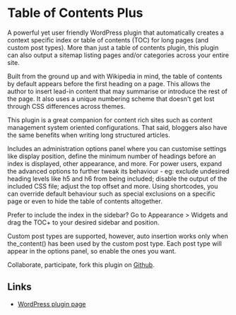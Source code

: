 # Table of Contents Plus

A powerful yet user friendly WordPress plugin that automatically creates a context specific index or table of contents (TOC) for long pages (and custom post types). More than just a table of contents plugin, this plugin can also output a sitemap listing pages and/or categories across your entire site.

Built from the ground up and with Wikipedia in mind, the table of contents by default appears before the first heading on a page. This allows the author to insert lead-in content that may summarise or introduce the rest of the page. It also uses a unique numbering scheme that doesn't get lost through CSS differences across themes.

This plugin is a great companion for content rich sites such as content management system oriented configurations. That said, bloggers also have the same benefits when writing long structured articles.

Includes an administration options panel where you can customise settings like display position, define the minimum number of headings before an index is displayed, other appearance, and more. For power users, expand the advanced options to further tweak its behaviour - eg: exclude undesired heading levels like h5 and h6 from being included; disable the output of the included CSS file; adjust the top offset and more. Using shortcodes, you can override default behaviour such as special exclusions on a specific page or even to hide the table of contents altogether.

Prefer to include the index in the sidebar? Go to Appearance > Widgets and drag the TOC+ to your desired sidebar and position.

Custom post types are supported, however, auto insertion works only when the_content() has been used by the custom post type. Each post type will appear in the options panel, so enable the ones you want.

Collaborate, participate, fork this plugin on [Github](https://github.com/zedzedzed/table-of-contents-plus/).

## Links

* [WordPress plugin page](https://wordpress.org/plugins/table-of-contents-plus/)
